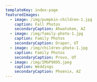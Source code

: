 ```yaml
---
templateKey: index-page
featuredImages:
  - image: /img/pumpkin-children-1.jpg
    caption: Fall Photos
    secondaryCaption: Ahwatukee, AZ
  - image: /img/family-photo-1.jpg
    caption: Family Photos
    secondaryCaption: Draper, UT
  - image: /img/children-photo-1.jpg
    caption: Family Photos
    secondaryCaption: Provo, UT
  - image: /img/IMGP9895.jpeg
    caption: Weddings
    secondaryCaption: Phoenix, AZ
---
```

